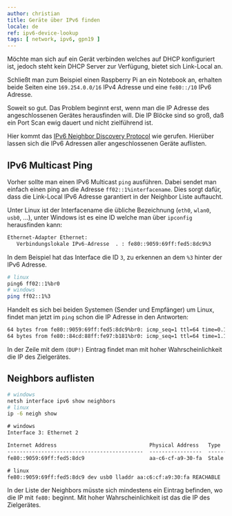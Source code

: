 ```yaml
---
author: christian
title: Geräte über IPv6 finden
locale: de
ref: ipv6-device-lookup
tags: [ network, ipv6, gpn19 ]
---
```


Möchte man sich auf ein Gerät verbinden welches auf DHCP
konfiguriert ist, jedoch steht kein DHCP Server zur Verfügung,
bietet sich Link-Local an.

Schließt man zum Beispiel einen Raspberry Pi an ein
Notebook an, erhalten beide Seiten eine
`169.254.0.0/16` IPv4 Adresse und eine `fe80::/10` IPv6 Adresse.

Soweit so gut. Das Problem beginnt erst, wenn man die IP Adresse
des angeschlossenen Gerätes herausfinden will. Die IP Blöcke sind
so groß, daß ein Port Scan ewig dauert und nicht zielführend ist.

Hier kommt das [IPv6 Neighbor Discovery Protocol](https://de.wikipedia.org/wiki/Neighbor_Discovery_Protocol)
wie gerufen. Hierüber lassen sich die IPv6 Adressen aller angeschlossenen
Geräte auflisten.

## IPv6 Multicast Ping

Vorher sollte man einen IPv6 Multicast `ping` ausführen.
Dabei sendet man einfach einen ping an die Adresse `ff02::1%interfacename`.
Dies sorgt dafür, dass die Link-Local IPv6 Adresse garantiert in der Neighbor
Liste auftaucht.

Unter Linux ist der Interfacename die übliche Bezeichnung (`eth0`, `wlan0`, `usb0`, ...),
unter Windows ist es eine ID welche man über `ipconfig` herausfinden kann:

```txt
Ethernet-Adapter Ethernet:
   Verbindungslokale IPv6-Adresse  . : fe80::9059:69ff:fed5:8dc9%3
```

In dem Beispiel hat das Interface die ID `3`, zu erkennen an dem `%3` hinter der
IPv6 Adresse.

```sh
# linux
ping6 ff02::1%br0
# windows
ping ff02::1%3
```

Handelt es sich bei beiden Systemen (Sender und Empfänger) um Linux, findet man
jetzt im `ping` schon die IP Adresse in den Antworten:

```txt
64 bytes from fe80::9059:69ff:fed5:8dc9%br0: icmp_seq=1 ttl=64 time=0.153 ms
64 bytes from fe80::84cd:88ff:fe97:b181%br0: icmp_seq=1 ttl=64 time=1.11 ms (DUP!)
```

In der Zeile mit dem `(DUP!)` Eintrag findet man mit hoher
Wahrscheinlichkeit die IP des Zielgerätes.

## Neighbors auflisten

```sh
# windows
netsh interface ipv6 show neighbors
# linux
ip -6 neigh show
```

```txt
# windows
Interface 3: Ethernet 2

Internet Address                              Physical Address   Type
--------------------------------------------  -----------------  -----------
fe80::9059:69ff:fed5:8dc9                     aa-c6-cf-a9-30-fa  Stale

# linux
fe80::9059:69ff:fed5:8dc9 dev usb0 lladdr aa:c6:cf:a9:30:fa REACHABLE
```

In der Liste der Neighbors müsste sich mindestens ein Eintrag
befinden, wo die IP mit `fe80:` beginnt. Mit hoher Wahrscheinlichkeit
ist das die IP des Zielgerätes.
